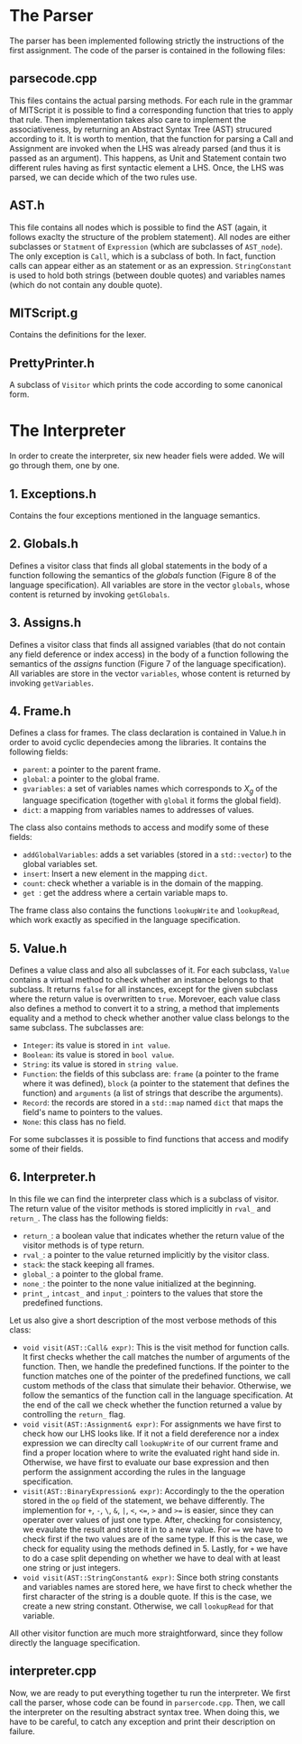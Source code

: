 # The Parser

The parser has been implemented following strictly the instructions of the first assignment. The code of the parser is contained in the following files:

## parsecode.cpp

This files contains the actual parsing methods. For each rule in the grammar of MITScript it is possible to find a corresponding function that tries to apply that rule. Then implementation takes also care to implement the associativeness, by returning an Abstract Syntax Tree (AST) strucured according to it. It is worth to mention, that the function for parsing a Call and Assignment are invoked when the LHS was already parsed (and thus it is passed as an argument). This happens, as Unit and Statement contain two different rules having as first syntactic element a LHS. Once, the LHS was parsed, we can decide which of the two rules use.

## AST.h

This file contains all nodes which is possible to find the AST (again, it follows exaclty the structure of the problem statement). All nodes are either subclasses or `Statment` of `Expression` (which are subclasses of `AST_node`). The only exception is `Call`, which is a subclass of both. In fact, function calls can appear either as an statement or as an expression. `StringConstant` is used to hold both strings (between double quotes) and variables names (which do not contain any double quote). 

## MITScript.g

Contains the definitions for the lexer.

## PrettyPrinter.h

A subclass of `Visitor` which prints the code according to some canonical form.


# The Interpreter
 
 In order to create the interpreter, six new header fiels were added. We will go through them, one by one.

 ## 1. Exceptions.h

 Contains the four exceptions mentioned in the language semantics.

 ## 2. Globals.h

 Defines a visitor class that finds all global statements in the body of a function following the semantics of the _globals_ function (Figure 8 of the language specification). All variables are store in the vector `globals`, whose content is returned by invoking `getGlobals`. 

  ## 3. Assigns.h

 Defines a visitor class that finds all assigned variables (that do not contain any field deference or index access) in the body of a function following the semantics of the _assigns_ function (Figure 7 of the language specification). All variables are store in the vector `variables`, whose content is returned by invoking `getVariables`.

 ## 4. Frame.h

 Defines a class for frames. The class declaration is contained in Value.h in order to avoid cyclic dependecies among the libraries. It contains the following fields:

- `parent`: a pointer to the parent frame.  
- `global`: a pointer to the global frame.
- `gvariables`: a set of variables names which corresponds to $X_g$ of the language specification (together with `global` it forms the global field).
- `dict`: a mapping from variables names to addresses of values.

The class also contains methods to access and modify some of these fields:

- `addGlobalVariables`: adds a set variables (stored in a `std::vector`) to the global variables set.
- `insert`: Insert a new element in the mapping `dict`.
- `count`: check whether a variable is in the domain of the mapping.
- `get `: get the address where a certain variable maps to.

The frame class also contains the functions `lookupWrite` and `lookupRead`, which work exactly as specified in the language specification.

## 5. Value.h

Defines a value class and also all subclasses of it. For each subclass, `Value` contains a virtual method to check whether an instance belongs to that subclass. It returns `false` for all instances, except for the given subclass where the return value is overwritten to `true`. Morevoer, each value class also defines a method to convert it to a string, a method that implements equality and a method to check whether another value class belongs to the same subclass. The subclasses are:
- `Integer`: its value is stored in `int value`. 
- `Boolean`: its value is stored in `bool value`.
- `String`: its value is stored in `string value`.
- `Function`: the fields of this subclass are: `frame` (a pointer to the frame where it was defined), `block` (a pointer to the statement that defines the function) and `arguments` (a list of strings that describe the arguments).
- `Record`: the records are stored in a `std::map` named `dict` that maps the field's name to pointers to the values.
- `None`: this class has no field.

For some subclasses it is possible to find functions that access and modify some of their fields.

## 6. Interpreter.h

In this file we can find the interpreter class which is a subclass of visitor. The return value of the visitor methods is stored implicitly in `rval_` and `return_`. The class has the following fields:
- `return_`: a boolean value that indicates whether the return value of the visitor methods is of type return.
- `rval_`:  a pointer to the value returned implicitly by the visitor class.
- `stack`: the stack keeping all frames.
- `global_`: a pointer to the global frame.
- `none_`: the pointer to the none value initialized at the beginning.
- `print_`, `intcast_` and `input_`: pointers to the values that store the predefined functions.

Let us also give a short description of the most verbose methods of this class:
- `void visit(AST::Call& expr)`: This is the visit method for function calls. It first checks whether the call matches the number of arguments of the function. Then, we handle the predefined functions. If the pointer to the function matches one of the pointer of the predefined functions, we call custom methods of the class that simulate their behavior. Otherwise, we follow the semantics of the function call in the language specification. At the end of the call we check whether the function returned a value by controlling the `return_` flag.
- `void visit(AST::Assignment& expr)`: For assignments we have first to check how our LHS looks like. If it not a field dereference nor a index expression we can direclty call `lookupWrite` of our current frame and find a proper location where to write the evaluated right hand side in. Otherwise, we have first to evaluate our base expression and then perform the assignment according the rules in the language specification.
- `visit(AST::BinaryExpression& expr)`: Accordingly to the the operation stored in the `op` field of the statement, we behave differently. The implemention for `+`, `-`, `\`, `&`, `|`, `<`, `<=`, `>` and `>=` is easier, since they can operater over values of just one type. After, checking for consistency, we evaulate the result and store it in to a new value. For `==` we have to check first if the two values are of the same type. If this is the case, we check for equality using the methods defined in 5. Lastly, for `+` we have to do a case split depending on whether we have to deal with at least one string or just integers.  
- `void visit(AST::StringConstant& expr)`: Since both string constants and variables names are stored here, we have first to check whether the first character of the string is a double quote. If this is the case, we create a new string constant. Otherwise, we call `lookupRead` for that variable.


All other visitor function are much more straightforward, since they follow directly the language specification. 

## interpreter.cpp

Now, we are ready to put everything together tu run the interpreter. We first call the parser, whose code can be found in `parsercode.cpp`. Then, we call the interpreter on the resulting abstract syntax tree. When doing this, we have to be careful, to catch any exception and print their description on failure.


